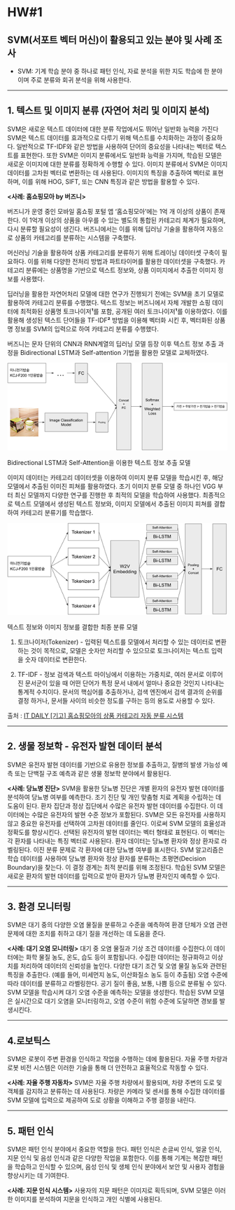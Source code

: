 # HW#1

## **SVM(서포트 벡터 머신)이 활용되고 있는 분야 및 사례 조사**

- SVM: 기계 학습 분야 중 하나로 패턴 인식, 자료 분석을 위한 지도 학습에 한 분야이며 주로 분류와 회귀 분석을 위해 사용한다.

---

## 1. **텍스트 및 이미지 분류 (자연어 처리 및 이미지 분석)**

SVM은 새로운 텍스트 데이터에 대한 분류 작업에서도 뛰어난 일반화 능력을 가진다
SVM은 텍스트 데이터를 효과적으로 다루기 위해 텍스트를 수치화하는 과정이 중요하다.
일반적으로 TF-IDF와 같은 방법을 사용하여 단어의 중요성을 나타내는 벡터로 텍스트를 표현한다.
또한 SVM은 이미지 분류에서도 일반화 능력을 가지며, 학습된 모델은 새로운 이미지에 대한 분류를 정확하게 수행할 수 있다.
이미지 분류에서 SVM은 이미지 데이터를 고차원 벡터로 변환하는 데 사용된다.
이미지의 특징을 추출하여 벡터로 표현하며, 이를 위해 HOG, SIFT, 또는 CNN 특징과 같은 방법을 활용할 수 있다.

**<사례: 홈쇼핑모아 by 버즈니>**

 버즈니가 운영 중인 모바일 홈쇼핑 포털 앱 ‘홈쇼핑모아’에는 1억 개 이상의 상품이 존재한다. 이 1억개 이상의 상품을 아우를 수  있는 별도의 통합된 카테고리 체계가 필요하며, 다시 분류할 필요성이 생긴다. 버즈니에서는 이를 위해 딥러닝 기술을 활용하여 자동으로 상품의 카테고리를 분류하는 시스템을 구축했다.

 머신러닝 기술을 활용하여 상품 카테고리를 분류하기 위해 트레이닝 데이터셋 구축이 필요하다. 이를 위해 다양한 전처리 방법과 파트타이머를 활용한 데이터셋을 구축했다. 카테고리 분류에는 상품명을 기반으로 텍스트 정보와, 상품 이미지에서 추출한 이미지 정보를 사용했다.

딥러닝을 활용한 자연어처리 모델에 대한 연구가 진행되기 전에는 SVM을 초기 모델로 활용하여 카테고리 분류를 수행했다. 텍스트 정보는 버즈니에서 자체 개발한 쇼핑 데이터에 최적화된 상품명 토크나이저**¹**를 포함, 공개된 여러 토크나이저**¹**를 이용하였다. 이를 활용해 생성된 텍스트 단어들을 TF-IDF**²** 방법을 이용해 벡터화 시킨 후, 벡터화된 상품명 정보를 SVM의 입력으로 하여 카테고리 분류를 수행했다.

 버즈니는 문자 단위의 CNN과 RNN계열의 딥러닝 모델 등장 이후 텍스트 정보 추출 과정을 Bidirectional LSTM과 Self-attention 기법을 활용한 모델로 교체하였다.

![Bidirectional LSTM과 Self-Attention을 이용한 텍스트 정보 추출 모델](images/hw1img.png)

Bidirectional LSTM과 Self-Attention을 이용한 텍스트 정보 추출 모델

이미지 데이터는 카테고리 데이터셋을 이용하여 이미지 분류 모델을 학습시킨 후, 해당 모델에서 추출된 이미진 피쳐를 활용하였다. 초기 이미지 분류 모델 중 하나인 VGG 부터 최신 모델까지 다양한 연구를 진행한 후 최적의 모델을 학습하여 사용했다. 최종적으로 텍스트 모델에서 생성된 텍스트 정보와, 이미지 모델에서 추출된 이미지 피쳐를 결합하여 카테고리 분류기를 학습했다.

![텍스트 정보와 이미지 정보를 결합한 최종 분류 모델](images/hw1img1.png)

텍스트 정보와 이미지 정보를 결합한 최종 분류 모델

1) 토크나이저(Tokenizer) - 입력된 텍스트를 모델에서 처리할 수 있는 데이터로 변환하는 것이 목적으로, 모델은 숫자만 처리할 수 있으므로 토크나이저는 텍스트 입력을 숫자 데이터로 변환한다.

2) TF-IDF - 정보 검색과 텍스트 마이닝에서 이용하는 가중치로, 여러 문서로 이루어진 문서군이 있을 때 어떤 단어가 특정 문서 내에서 얼마나 중요한 것인지 나타내는 통계적 수치이다. 문서의 핵심어를 추출하거나, 검색 엔진에서 검색 결과의 순위를 결정 하거나, 문서들 사이의 비슷한 정도를 구하는 등의 용도로 사용할 수 있다.

출처 : [IT DAILY [기고] 홈쇼핑모아의 상품 카테고리 자동 분류 시스템](http://www.itdaily.kr/news/articleView.html?idxno=102162)

---

## 2. **생물 정보학 - 유전자 발현 데이터 분석**

SVM은 유전자 발현 데이터를 기반으로 유용한 정보를 추출하고, 질병의 발생 가능성 예측 또는 단백질 구조 예측과 같은 생물 정보학 분야에서 활용된다.

**<사례: 당뇨병 진단>**
SVM을 활용한 당뇨병 진단은 개별 환자의 유전자 발현 데이터를 분석하여 당뇨병 여부를 예측한다.
조기 진단 및 개인 맞춤형 치료 계획을 수립하는 데 도움이 된다.
환자 집단과 정상 집단에서 수많은 유전자 발현 데이터를 수집한다. 이 데이터에는 수많은 유전자의 발현 수준 정보가 포함된다.
SVM은 모든 유전자를 사용하지 않고 중요한 유전자를 선택하여 고차원 데이터를 줄인다. 이로써 SVM 모델의 효율성과 정확도를 향상시킨다.
선택된 유전자의 발현 데이터는 벡터 형태로 표현된다. 이 벡터는 각 환자를 나타내는 특징 벡터로 사용된다.
환자 데이터는 당뇨병 환자와 정상 환자로 라벨링된다. 이진 분류 문제로 각 환자에 대한 당뇨병 여부를 표시한다.
SVM 알고리즘은 학습 데이터를 사용하여 당뇨병 환자와 정상 환자를 분류하는 초평면(Decision Boundary)을 찾는다.
이 결정 경계는 최적 분리를 위해 조정된다. 학습된 SVM 모델은 새로운 환자의 발현 데이터를 입력으로 받아 환자가 당뇨병 환자인지 예측할 수 있다.

---

## 3. **환경 모니터링**

SVM은 대기 중의 다양한 오염 물질을 분류하고 수준을 예측하여 환경 단체가 오염 관련 문제에 대한 조치를 취하고 대기 질을 개선하는 데 도움을 준다.

**<사례: 대기 오염 모니터링>**
대기 중 오염 물질과 기상 조건 데이터를 수집한다.이 데이터에는 화학 물질 농도, 온도, 습도 등이 포함됩니다.
수집한 데이터는 정규화하고 이상치를 처리하여 데이터의 신뢰성을 높인다.
다양한 대기 조건 및 오염 물질 농도와 관련된 특징을 추출한다. (예를 들어, 미세먼지 농도, 이산화질소 농도 등이 추출됨)
오염 수준에 따라 데이터를 분류하고 라벨링한다. 공기 질이 좋음, 보통, 나쁨 등으로 분류될 수 있다.
SVM 모델을 학습시켜 대기 오염 수준을 예측하는 모델을 생성한다.
학습된 SVM 모델은 실시간으로 대기 오염을 모니터링하고, 오염 수준이 위험 수준에 도달하면 경보를 발생시킨다.

---

## 4.로보틱스

SVM은 로봇이 주변 환경을 인식하고 작업을 수행하는 데에 활용된다.
자율 주행 차량과 로봇 비전 시스템은 이러한 기술을 통해 더 안전하고 효율적으로 작동할 수 있다.

**<사례: 자율 주행 자동차>**
SVM은 자율 주행 차량에서 활용되며, 차량 주변의 도로 및 객체를 감지하고 분류하는 데 사용된다.
차량은 카메라 및 센서를 통해 수집한 데이터를 SVM 모델에 입력으로 제공하여 도로 상황을 이해하고 주행 결정을 내린다.

---

## 5. 패턴 인식

SVM은 패턴 인식 분야에서 중요한 역할을 한다.
패턴 인식은 손글씨 인식, 얼굴 인식, 지문 인식 및 음성 인식과 같은 다양한 작업을 포함한다.
이를 통해 기계는 복잡한 패턴을 학습하고 인식할 수 있으며, 음성 인식 및 생체 인식 분야에서 보안 및 사용자 경험을 향상시키는 데 기여한다.

**<사례: 지문 인식 시스템>**
사용자의 지문 패턴은 이미지로 획득되며, SVM 모델은 이러한 이미지를 분석하여 지문을 인식하고 개인 식별에 사용된다.
